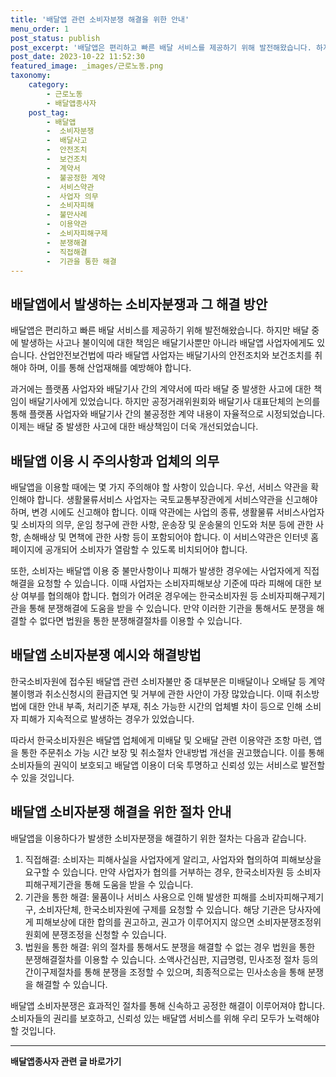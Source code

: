 ```yaml
---
title: '배달앱 관련 소비자분쟁 해결을 위한 안내'
menu_order: 1
post_status: publish
post_excerpt: '배달앱은 편리하고 빠른 배달 서비스를 제공하기 위해 발전해왔습니다. 하지만 배달 중에 발생하는 사고나 불이익에 대한 책임은 배달기사뿐만 아니라 배달앱 사업자에게도 있습니다. 산업안전보건법에 따라 배달앱 사업자는 배달기사의 안전조치와 보건조치를 취해야 하며, 이를 통해 산업재해를 예방해야 합니다.'
post_date: 2023-10-22 11:52:30
featured_image: _images/근로노동.png
taxonomy:
    category:
        - 근로노동
        - 배달앱종사자
    post_tag:
        - 배달앱
        -  소비자분쟁
        -  배달사고
        -  안전조치
        -  보건조치
        -  계약서
        -  불공정한 계약
        -  서비스약관
        -  사업자 의무
        -  소비자피해
        -  불만사례
        -  이용약관
        -  소비자피해구제
        -  분쟁해결
        -  직접해결
        -  기관을 통한 해결
---
```



## 배달앱에서 발생하는 소비자분쟁과 그 해결 방안

배달앱은 편리하고 빠른 배달 서비스를 제공하기 위해 발전해왔습니다. 하지만 배달 중에 발생하는 사고나 불이익에 대한 책임은 배달기사뿐만 아니라 배달앱 사업자에게도 있습니다. 산업안전보건법에 따라 배달앱 사업자는 배달기사의 안전조치와 보건조치를 취해야 하며, 이를 통해 산업재해를 예방해야 합니다.

과거에는 플랫폼 사업자와 배달기사 간의 계약서에 따라 배달 중 발생한 사고에 대한 책임이 배달기사에게 있었습니다. 하지만 공정거래위원회와 배달기사 대표단체의 논의를 통해 플랫폼 사업자와 배달기사 간의 불공정한 계약 내용이 자율적으로 시정되었습니다. 이제는 배달 중 발생한 사고에 대한 배상책임이 더욱 개선되었습니다.

## 배달앱 이용 시 주의사항과 업체의 의무

배달앱을 이용할 때에는 몇 가지 주의해야 할 사항이 있습니다. 우선, 서비스 약관을 확인해야 합니다. 생활물류서비스 사업자는 국토교통부장관에게 서비스약관을 신고해야 하며, 변경 시에도 신고해야 합니다. 이때 약관에는 사업의 종류, 생활물류 서비스사업자 및 소비자의 의무, 운임 청구에 관한 사항, 운송장 및 운송물의 인도와 처분 등에 관한 사항, 손해배상 및 면책에 관한 사항 등이 포함되어야 합니다. 이 서비스약관은 인터넷 홈페이지에 공개되어 소비자가 열람할 수 있도록 비치되어야 합니다.

또한, 소비자는 배달앱 이용 중 불만사항이나 피해가 발생한 경우에는 사업자에게 직접해결을 요청할 수 있습니다. 이때 사업자는 소비자피해보상 기준에 따라 피해에 대한 보상 여부를 협의해야 합니다. 협의가 어려운 경우에는 한국소비자원 등 소비자피해구제기관을 통해 분쟁해결에 도움을 받을 수 있습니다. 만약 이러한 기관을 통해서도 분쟁을 해결할 수 없다면 법원을 통한 분쟁해결절차를 이용할 수 있습니다.

## 배달앱 소비자분쟁 예시와 해결방법

한국소비자원에 접수된 배달앱 관련 소비자불만 중 대부분은 미배달이나 오배달 등 계약불이행과 취소신청시의 환급지연 및 거부에 관한 사안이 가장 많았습니다. 이때 취소방법에 대한 안내 부족, 처리기준 부재, 취소 가능한 시간의 업체별 차이 등으로 인해 소비자 피해가 지속적으로 발생하는 경우가 있었습니다.

따라서 한국소비자원은 배달앱 업체에게 미배달 및 오배달 관련 이용약관 조항 마련, 앱을 통한 주문취소 가능 시간 보장 및 취소절차 안내방법 개선을 권고했습니다. 이를 통해 소비자들의 권익이 보호되고 배달앱 이용이 더욱 투명하고 신뢰성 있는 서비스로 발전할 수 있을 것입니다.

## 배달앱 소비자분쟁 해결을 위한 절차 안내

배달앱을 이용하다가 발생한 소비자분쟁을 해결하기 위한 절차는 다음과 같습니다.

1. 직접해결: 소비자는 피해사실을 사업자에게 알리고, 사업자와 협의하여 피해보상을 요구할 수 있습니다. 만약 사업자가 협의를 거부하는 경우, 한국소비자원 등 소비자피해구제기관을 통해 도움을 받을 수 있습니다.
2. 기관을 통한 해결: 물품이나 서비스 사용으로 인해 발생한 피해를 소비자피해구제기구, 소비자단체, 한국소비자원에 구제를 요청할 수 있습니다. 해당 기관은 당사자에게 피해보상에 대한 합의를 권고하고, 권고가 이루어지지 않으면 소비자분쟁조정위원회에 분쟁조정을 신청할 수 있습니다.
3. 법원을 통한 해결: 위의 절차를 통해서도 분쟁을 해결할 수 없는 경우 법원을 통한 분쟁해결절차를 이용할 수 있습니다. 소액사건심판, 지급명령, 민사조정 절차 등의 간이구제절차를 통해 분쟁을 조정할 수 있으며, 최종적으로는 민사소송을 통해 분쟁을 해결할 수 있습니다.

배달앱 소비자분쟁은 효과적인 절차를 통해 신속하고 공정한 해결이 이루어져야 합니다. 소비자들의 권리를 보호하고, 신뢰성 있는 배달앱 서비스를 위해 우리 모두가 노력해야 할 것입니다.
<!-- wp:separator -->
<hr class="wp-block-separator has-alpha-channel-opacity"/>
<!-- /wp:separator -->

<!-- wp:group {"backgroundColor":"base","layout":{"type":"constrained"}} -->
<div class="wp-block-group has-base-background-color has-background"><!-- wp:paragraph {"align":"center","fontSize":"medium"} -->
<p class="has-text-align-center has-large-font-size"><strong>배달앱종사자 관련 글 바로가기</strong></p>
<!-- /wp:paragraph -->


<!-- wp:latest-posts
{"categories":[{"id":11057,"count":19,"description":"","link":"https://uknowlaw.com/category/%eb%b0%b0%eb%8b%ac%ec%95%b1%ec%a2%85%ec%82%ac%ec%9e%90/","name":"배달앱종사자","slug":"배달앱종사자","taxonomy":"category","parent":0,"meta":[],"_links":{"self":[{"href":"https://uknowlaw.com/wp-json/wp/v2/categories/11057"}],"collection":[{"href":"https://uknowlaw.com/wp-json/wp/v2/categories"}],"about":[{"href":"https://uknowlaw.com/wp-json/wp/v2/taxonomies/category"}],"wp:post_type":[{"href":"https://uknowlaw.com/wp-json/wp/v2/posts?categories=11057"}],"curies":[{"name":"wp","href":"https://api.w.org/{rel}","templated":true}]}}],"postsToShow":100,"excerptLength":28,"postLayout":"grid","columns":2,"featuredImageAlign":"left","featuredImageSizeSlug":"large","fontSize":18px} /--></div>
<!-- /wp:group -->